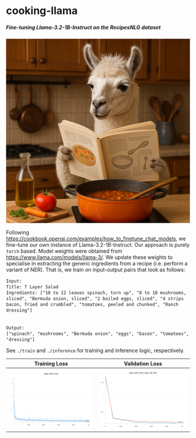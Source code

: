 # cooking-llama
##### Fine-tuning Llama-3.2-1B-Instruct on the RecipesNLG dataset

<p align="center">
  <img src="imgs/cooking-llama.png" width="550" />
</p>

Following https://cookbook.openai.com/examples/how_to_finetune_chat_models, we fine-tune our own instance of Llama-3.2-1B-Instruct.
Our approach is purely `torch` based. Model weights were obtained from https://www.llama.com/models/llama-3/.
We update these weights to specialise in extracting the generic ingredients from a recipe (i.e. perform a variant of NER). That is, we train on input-output pairs that look as follows:
```
Input:
Title: 7 Layer Salad
Ingredients: ["10 to 12 leaves spinach, torn up", "8 to 10 mushrooms, sliced", "Bermuda onion, sliced", "2 boiled eggs, sliced", "4 strips bacon, fried and crumbled", "tomatoes, peeled and chunked", "Ranch dressing"]


Output:
["spinach", "mushrooms", "Bermuda onion", "eggs", "bacon", "tomatoes", "dressing"]
```
See `./train` and `./inference` for training and inference logic, respectively.

|         Training Loss         |         Validation Loss          |
|:-----------------------------:|:--------------------------------:|
| ![](imgs/step_train_loss.png) | ![](imgs/avg_train_val_loss.png) |


